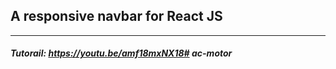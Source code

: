 ## A responsive navbar for React JS
---
##### Tutorail: https://youtu.be/amf18mxNX18#   a c - m o t o r  
 